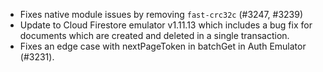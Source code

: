 - Fixes native module issues by removing `fast-crc32c` (#3247, #3239)
- Update to Cloud Firestore emulator v1.11.13 which includes a bug fix for documents which are created and deleted in a single transaction.
- Fixes an edge case with nextPageToken in batchGet in Auth Emulator (#3231).
